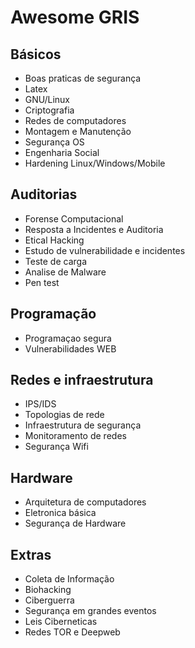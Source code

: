 Awesome GRIS
======

Básicos
-----

* Boas praticas de segurança
* Latex
* GNU/Linux
* Criptografia
* Redes de computadores
* Montagem e Manutenção
* Segurança OS
* Engenharia Social
* Hardening Linux/Windows/Mobile

Auditorias
--------

* Forense Computacional
* Resposta a Incidentes e Auditoria
* Etical Hacking
* Estudo de vulnerabilidade e incidentes
* Teste de carga
* Analise de Malware
* Pen test


Programação
------------

* Programaçao segura
* Vulnerabilidades WEB


Redes e infraestrutura
---------------

* IPS/IDS
* Topologias de rede
* Infraestrutura de segurança
* Monitoramento de redes
* Segurança Wifi


Hardware
---------
* Arquitetura de computadores
* Eletronica básica
* Segurança de Hardware

Extras
------
* Coleta de Informação
* Biohacking
* Ciberguerra
* Segurança em grandes eventos
* Leis Ciberneticas
* Redes TOR e Deepweb
